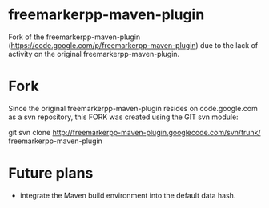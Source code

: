 freemarkerpp-maven-plugin
=========================

Fork of the freemarkerpp-maven-plugin (https://code.google.com/p/freemarkerpp-maven-plugin)
due to the lack of activity on the original freemarkerpp-maven-plugin.

# Fork

Since the original freemarkerpp-maven-plugin resides on code.google.com as a svn repository, this FORK was 
created using the GIT svn module:

  git svn clone http://freemarkerpp-maven-plugin.googlecode.com/svn/trunk/ freemarkerpp-maven-plugin



# Future plans

* integrate the Maven build environment into the default data hash.
